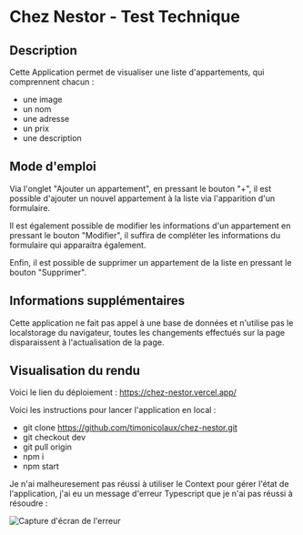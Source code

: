 # Chez Nestor - Test Technique

## Description

Cette Application permet de visualiser une liste d'appartements, qui comprennent chacun :

- une image
- un nom
- une adresse
- un prix
- une description

## Mode d'emploi

Via l'onglet "Ajouter un appartement", en pressant le bouton "+", il est possible d'ajouter un nouvel appartement à la liste via l'apparition d'un formulaire.

Il est également possible de modifier les informations d'un appartement en pressant le bouton "Modifier", il suffira de compléter les informations du formulaire qui apparaitra également.

Enfin, il est possible de supprimer un appartement de la liste en pressant le bouton "Supprimer".

## Informations supplémentaires

Cette application ne fait pas appel à une base de données et n'utilise pas le localstorage du navigateur, toutes les changements effectués sur la page disparaissent à l'actualisation de la page.

## Visualisation du rendu

Voici le lien du déploiement : https://chez-nestor.vercel.app/

Voici les instructions pour lancer l'application en local :

- git clone https://github.com/timonicolaux/chez-nestor.git
- git checkout dev
- git pull origin
- npm i
- npm start


Je n'ai malheuresement pas réussi à utiliser le Context pour gérer l'état de l'application, j'ai eu un message d'erreur Typescript que je n'ai pas réussi à résoudre :

![Capture d'écran de l'erreur](https://zupimages.net/up/23/09/6ndz.png)


